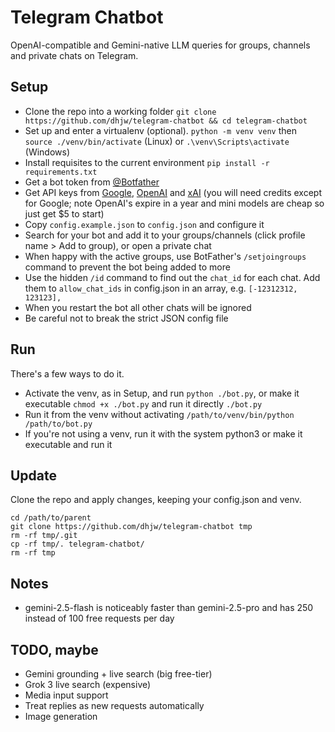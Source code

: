 # Telegram Chatbot
OpenAI-compatible and Gemini-native LLM queries for groups, channels and private chats on Telegram.

## Setup
- Clone the repo into a working folder `git clone https://github.com/dhjw/telegram-chatbot && cd telegram-chatbot`
- Set up and enter a virtualenv (optional). `python -m venv venv` then `source ./venv/bin/activate` (Linux) or `.\venv\Scripts\activate` (Windows)
- Install requisites to the current environment  `pip install -r requirements.txt`
- Get a bot token from [@Botfather](https://t.me/BotFather)
- Get API keys from [Google](https://aistudio.google.com), [OpenAI](https://platform.openai.com/) and [xAI](https://console.x.ai/) (you will need credits except for Google; note OpenAI's expire in a year and mini models are cheap so just get $5 to start)
- Copy `config.example.json` to `config.json` and configure it
- Search for your bot and add it to your groups/channels (click profile name > Add to group), or open a private chat
- When happy with the active groups, use BotFather's `/setjoingroups` command to prevent the bot being added to more
- Use the hidden `/id` command to find out the `chat_id` for each chat. Add them to `allow_chat_ids` in config.json in an array, e.g. `[-12312312, 123123],`
- When you restart the bot all other chats will be ignored
- Be careful not to break the strict JSON config file

## Run
There's a few ways to do it.
 - Activate the venv, as in Setup, and run `python ./bot.py`, or make it executable `chmod +x ./bot.py` and run it directly `./bot.py`
 - Run it from the venv without activating `/path/to/venv/bin/python /path/to/bot.py`
 - If you're not using a venv, run it with the system python3 or make it executable and run it

## Update
Clone the repo and apply changes, keeping your config.json and venv.

```
cd /path/to/parent
git clone https://github.com/dhjw/telegram-chatbot tmp
rm -rf tmp/.git
cp -rf tmp/. telegram-chatbot/
rm -rf tmp
```

## Notes
- gemini-2.5-flash is noticeably faster than gemini-2.5-pro and has 250 instead of 100 free requests per day

## TODO, maybe
- Gemini grounding + live search (big free-tier)
- Grok 3 live search (expensive)
- Media input support
- Treat replies as new requests automatically
- Image generation
